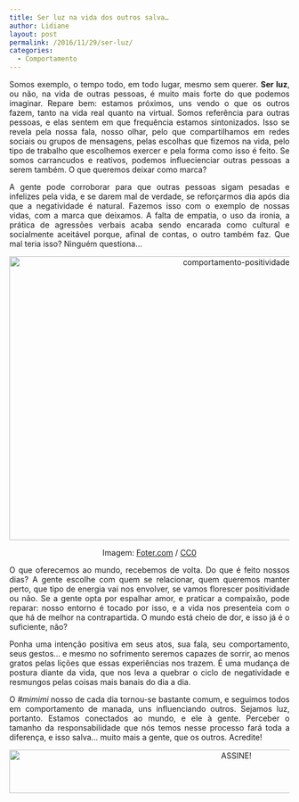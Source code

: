 ```yaml
---
title: Ser luz na vida dos outros salva…
author: Lidiane
layout: post
permalink: /2016/11/29/ser-luz/
categories:
  - Comportamento
---
```

<p align="justify">
  Somos exemplo, o tempo todo, em todo lugar, mesmo sem querer. <strong>Ser luz</strong>, ou não, na vida de outras pessoas, é muito mais forte do que podemos imaginar. Repare bem: estamos próximos, uns vendo o que os outros fazem, tanto na vida real quanto na virtual. Somos referência para outras pessoas, e elas sentem em que frequência estamos sintonizados. Isso se revela pela nossa fala, nosso olhar, pelo que compartilhamos em redes sociais ou grupos de mensagens, pelas escolhas que fizemos na vida, pelo tipo de trabalho que escolhemos exercer e pela forma como isso é feito. Se somos carrancudos e reativos, podemos influecienciar outras pessoas a serem também. O que queremos deixar como marca?
</p>

<p align="justify">
  A gente pode corroborar para que outras pessoas sigam pesadas e infelizes pela vida, e se darem mal de verdade, se reforçarmos dia após dia que a negatividade é natural. Fazemos isso com o exemplo de nossas vidas, com a marca que deixamos. A falta de empatia, o uso da ironia, a prática de agressões verbais acaba sendo encarada como cultural e socialmente aceitável porque, afinal de contas, o outro também faz. Que mal teria isso? Ninguém questiona…
</p>

<p align="center">
  <img class="alignnone size-full wp-image-13344" src="https://www.trololodemulher.com.br/2016/11/COMPORTAMENTO-POSITIVIDADE.jpg" alt="comportamento-positividade" width="800" height="509" />
</p>

<p align="center">
  Imagem: <a href="http://foter.com/" target="_blank" rel="noopener noreferrer">Foter.com</a> / <a href="http://creativecommons.org/publicdomain/zero/1.0/" target="_blank" rel="noopener noreferrer">CC0</a>
</p>

<p align="justify">
  O que oferecemos ao mundo, recebemos de volta. Do que é feito nossos dias? A gente escolhe com quem se relacionar, quem queremos manter perto, que tipo de energia vai nos envolver, se vamos florescer positividade ou não. Se a gente opta por espalhar amor, e praticar a compaixão, pode reparar: nosso entorno é tocado por isso, e a vida nos presenteia com o que há de melhor na contrapartida. O mundo está cheio de dor, e isso já é o suficiente, não?
</p>

<p align="justify">
  Ponha uma intenção positiva em seus atos, sua fala, seu comportamento, seus gestos… e mesmo no sofrimento seremos capazes de sorrir, ao menos gratos pelas lições que essas experiências nos trazem. É uma mudança de postura diante da vida, que nos leva a quebrar o ciclo de negatividade e resmungos pelas coisas mais banais do dia a dia.
</p>

<p align="justify">
  O <em>#mimimi</em> nosso de cada dia tornou-se bastante comum, e seguimos todos em comportamento de manada, uns influenciando outros. Sejamos luz, portanto. Estamos conectados ao mundo, e ele à gente. Perceber o tamanho da responsabilidade que nós temos nesse processo fará toda a diferença, e isso salva&#8230; muito mais a gente, que os outros. Acredite!
</p>

<p align="center">
  <a href="http://feedburner.google.com/fb/a/mailverify?uri=blogbichafemea&loc=pt_BR" target="_blank" rel="noopener noreferrer"><img class="alignnone size-full wp-image-10439" src="https://www.trololodemulher.com.br/2014/09/ASSINE.png" alt="ASSINE!" width="800" height="78" /></a>
</p>

<p align="justify">